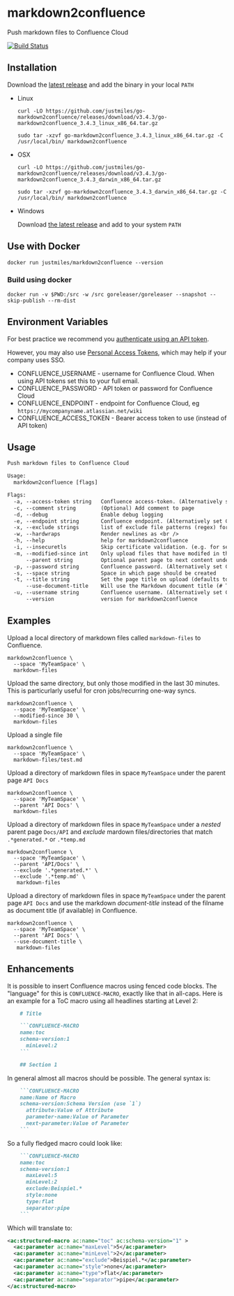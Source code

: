 # markdown2confluence

Push markdown files to Confluence Cloud

[![Build Status](https://drone.justmiles.io/api/badges/justmiles/go-markdown2confluence/status.svg)](https://drone.justmiles.io/justmiles/go-markdown2confluence)

## Installation

Download the [latest
release](https://github.com/justmiles/go-markdown2confluence/releases)
and add the binary in your local `PATH`

- Linux

  ```shell
  curl -LO https://github.com/justmiles/go-markdown2confluence/releases/download/v3.4.3/go-markdown2confluence_3.4.3_linux_x86_64.tar.gz

  sudo tar -xzvf go-markdown2confluence_3.4.3_linux_x86_64.tar.gz -C /usr/local/bin/ markdown2confluence
  ```

- OSX

  ```shell
  curl -LO https://github.com/justmiles/go-markdown2confluence/releases/download/v3.4.3/go-markdown2confluence_3.4.3_darwin_x86_64.tar.gz

  sudo tar -xzvf go-markdown2confluence_3.4.3_darwin_x86_64.tar.gz -C /usr/local/bin/ markdown2confluence
  ```

- Windows

  Download [the latest release](https://github.com/justmiles/go-markdown2confluence/releases/download/v3.4.3/go-markdown2confluence_3.4.3_windows_x86_64.tar.gz) and add to your system `PATH`

## Use with Docker

```shell
docker run justmiles/markdown2confluence --version
```

### Build using docker

```shell
docker run -v $PWD:/src -w /src goreleaser/goreleaser --snapshot --skip-publish --rm-dist
```

## Environment Variables

For best practice we recommend you [authenticate using an API token](https://id.atlassian.com/manage/api-tokens).

However, you may also use [Personal Access Tokens](https://confluence.atlassian.com/enterprise/using-personal-access-tokens-1026032365.html),
which may help if your company uses SSO.

- CONFLUENCE_USERNAME - username for Confluence Cloud. When using API tokens set this to your full email.
- CONFLUENCE_PASSWORD - API token or password for Confluence Cloud
- CONFLUENCE_ENDPOINT - endpoint for Confluence Cloud, eg `https://mycompanyname.atlassian.net/wiki`
- CONFLUENCE_ACCESS_TOKEN - Bearer access token to use (instead of API token)

## Usage

```txt
Push markdown files to Confluence Cloud

Usage:
  markdown2confluence [flags]

Flags:
  -a, --access-token string   Confluence access-token. (Alternatively set CONFLUENCE_ACCESS_TOKEN environment variable)
  -c, --comment string        (Optional) Add comment to page
  -d, --debug                 Enable debug logging
  -e, --endpoint string       Confluence endpoint. (Alternatively set CONFLUENCE_ENDPOINT environment variable) (default "https://mydomain.atlassian.net/wiki")
  -x, --exclude strings       list of exclude file patterns (regex) for that will be applied on markdown file paths
  -w, --hardwraps             Render newlines as <br />
  -h, --help                  help for markdown2confluence
  -i, --insecuretls           Skip certificate validation. (e.g. for self-signed certificates)
  -m, --modified-since int    Only upload files that have modifed in the past n minutes
      --parent string         Optional parent page to next content under
  -p, --password string       Confluence password. (Alternatively set CONFLUENCE_PASSWORD environment variable)
  -s, --space string          Space in which page should be created
  -t, --title string          Set the page title on upload (defaults to filename without extension)
      --use-document-title    Will use the Markdown document title (# Title) if available
  -u, --username string       Confluence username. (Alternatively set CONFLUENCE_USERNAME environment variable)
      --version               version for markdown2confluence
```

## Examples

Upload a local directory of markdown files called `markdown-files` to Confluence.

```shell
markdown2confluence \
  --space 'MyTeamSpace' \
  markdown-files
```

Upload the same directory, but only those modified in the last 30 minutes. This is particurlarly useful for cron jobs/recurring one-way syncs.

```shell
markdown2confluence \
  --space 'MyTeamSpace' \
  --modified-since 30 \
  markdown-files
```

Upload a single file

```shell
markdown2confluence \
  --space 'MyTeamSpace' \
  markdown-files/test.md
```

Upload a directory of markdown files in space `MyTeamSpace` under the parent page `API Docs`

```shell
markdown2confluence \
  --space 'MyTeamSpace' \
  --parent 'API Docs' \
  markdown-files
```

Upload a directory of markdown files in space `MyTeamSpace` under a _nested_ parent page `Docs/API` and _exclude_ mardown files/directories that match `.*generated.*` or `.*temp.md`

```shell
markdown2confluence \
  --space 'MyTeamSpace' \
  --parent 'API/Docs' \
  --exclude '.*generated.*' \
  --exclude '.*temp.md' \
   markdown-files
```

Upload a directory of markdown files in space `MyTeamSpace` under the parent page `API Docs` and use the markdown _document-title_ instead of the filname as document title (if available) in Confluence.

```shell
markdown2confluence \
  --space 'MyTeamSpace' \
  --parent 'API Docs' \
  --use-document-title \
   markdown-files
```

## Enhancements

It is possible to insert Confluence macros using fenced code blocks.
The "language" for this is `CONFLUENCE-MACRO`, exactly like that in all-caps.
Here is an example for a ToC macro using all headlines starting at Level 2:

````markdown
    # Title

    ```CONFLUENCE-MACRO
    name:toc
    schema-version:1
      minLevel:2
    ```

    ## Section 1
````

In general almost all macros should be possible.
The general syntax is:

````markdown
    ```CONFLUENCE-MACRO
    name:Name of Macro
    schema-version:Schema Version (use `1`)
      attribute:Value of Attribute
      parameter-name:Value of Parameter
      next-parameter:Value of Parameter
    ```
````

So a fully fledged macro could look like:

````markdown
    ```CONFLUENCE-MACRO
    name:toc
    schema-version:1
      maxLevel:5
      minLevel:2
      exclude:Beispiel.*
      style:none
      type:flat
      separator:pipe
    ```
````

Which will translate to:

```XML
<ac:structured-macro ac:name="toc" ac:schema-version="1" >
  <ac:parameter ac:name="maxLevel">5</ac:parameter>
  <ac:parameter ac:name="minLevel">2</ac:parameter>
  <ac:parameter ac:name="exclude">Beispiel.*</ac:parameter>
  <ac:parameter ac:name="style">none</ac:parameter>
  <ac:parameter ac:name="type">flat</ac:parameter>
  <ac:parameter ac:name="separator">pipe</ac:parameter>
</ac:structured-macro>
```
